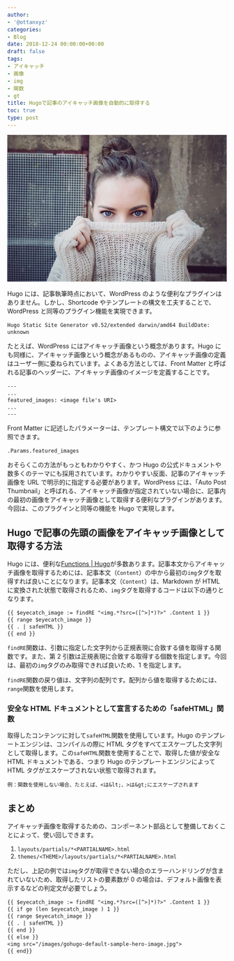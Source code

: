 ```yaml
---
author:
- '@ottanxyz'
categories:
- Blog
date: 2018-12-24 00:00:00+00:00
draft: false
tags:
- アイキャッチ
- 画像
- img
- 関数
- gt
title: Hugoで記事のアイキャッチ画像を自動的に取得する
toc: true
type: post
---
```


![](181224-2f55736572732f6.jpg)

Hugo には、記事執筆時点において、WordPress のような便利なプラグインはありません。しかし、Shortcode やテンプレートの構文を工夫することで、WordPress と同等のプラグイン機能を実現できます。

```
Hugo Static Site Generator v0.52/extended darwin/amd64 BuildDate: unknown
```

たとえば、WordPress にはアイキャッチ画像という概念があります。Hugo にも同様に、アイキャッチ画像という概念があるものの、アイキャッチ画像の定義はユーザー側に委ねられています。よくある方法としては、Front Matter と呼ばれる記事のヘッダーに、アイキャッチ画像のイメージを定義することです。

```
---
...
featured_images: <image file's URI>
...
---
```

Front Matter に記述したパラメーターは、テンプレート構文で以下のように参照できます。

```
.Params.featured_images
```

おそらくこの方法がもっともわかりやすく、かつ Hugo の公式ドキュメントや数多くのテーマにも採用されています。わかりやすい反面、記事のアイキャッチ画像を URL で明示的に指定する必要があります。WordPress には、「Auto Post Thumbnail」と呼ばれる、アイキャッチ画像が指定されていない場合に、記事内の最初の画像をアイキャッチ画像として取得する便利なプラグインがあります。今回は、このプラグインと同等の機能を Hugo で実現します。

## Hugo で記事の先頭の画像をアイキャッチ画像として取得する方法

Hugo には、便利な[Functions | Hugo](https://gohugo.io/categories/functions)が多数あります。記事本文からアイキャッチ画像を取得するためには、記事本文（`Content`）の中から最初の`img`タグを取得すれば良いことになります。記事本文（`Content`）は、Markdown が HTML に変換された状態で取得されるため、`img`タグを取得するコードは以下の通りとなります。

```
{{ $eyecatch_image := findRE "<img.*?src=([^>]*)?>" .Content 1 }}
{{ range $eyecatch_image }}
{{ . | safeHTML }}
{{ end }}
```

`findRE`関数は、引数に指定した文字列から正規表現に合致する値を取得する関数です。また、第 2 引数は正規表現に合致する取得する個数を指定します。今回は、最初の`img`タグのみ取得できれば良いため、1 を指定します。

`findRE`関数の戻り値は、文字列の配列です。配列から値を取得するためには、`range`関数を使用します。

### 安全な HTML ドキュメントとして宣言するための「safeHTML」関数

取得したコンテンツに対して`safeHTML`関数を使用しています。Hugo のテンプレートエンジンは、コンパイルの際に HTML タグをすべてエスケープした文字列として取得します。この`safeHTML`関数を使用することで、取得した値が安全な HTML ドキュメントである、つまり Hugo のテンプレートエンジンによって HTML タグがエスケープされない状態で取得されます。

    例：関数を使用しない場合、たとえば、<は&lt;、>は&gt;にエスケープされます

## まとめ

アイキャッチ画像を取得するための、コンポーネント部品として整備しておくことによって、使い回しできます。

1. `layouts/partials/*<PARTIALNAME>.html`
2. `themes/<THEME>/layouts/partials/*<PARTIALNAME>.html`

ただし、上記の例では`img`タグが取得できない場合のエラーハンドリングが含まれていないため、取得したリストの要素数が 0 の場合は、デフォルト画像を表示するなどの判定文が必要でしょう。

```
{{ $eyecatch_image := findRE "<img.*?src=([^>]*)?>" .Content 1 }}
{{ if ge (len $eyecatch_image ) 1 }}
{{ range $eyecatch_image }}
{{ . | safeHTML }}
{{ end }}
{{ else }}
<img src="/images/gohugo-default-sample-hero-image.jpg">
{{ end}}
```
